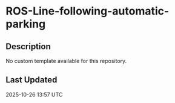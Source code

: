 # ROS-Line-following-automatic-parking

## Description
No custom template available for this repository.

## Last Updated
2025-10-26 13:57 UTC
